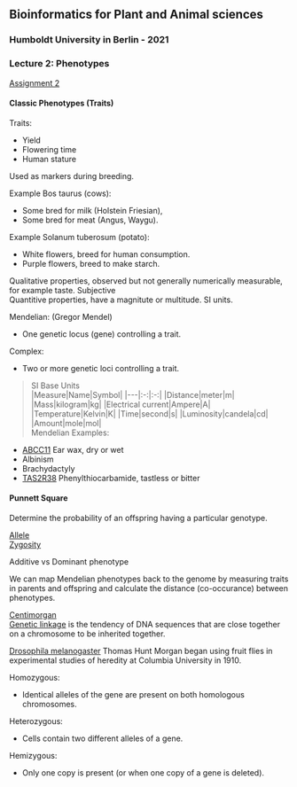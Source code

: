 ## Bioinformatics for Plant and Animal sciences
### Humboldt University in Berlin - 2021
### Lecture 2: Phenotypes

[Assignment 2](02_Phenotypes.md)  

#### Classic Phenotypes (Traits)

Traits:
- Yield
- Flowering time
- Human stature

Used as markers during breeding.  

Example Bos taurus (cows):
- Some bred for milk (Holstein Friesian),
- Some bred for meat (Angus, Waygu).  

Example Solanum tuberosum (potato):
- White flowers, breed for human consumption.
- Purple flowers, breed to make starch.

Qualitative properties, observed but not generally numerically measurable, for example taste. Subjective  
Quantitive properties, have a magnitute or multitude. SI units.  

Mendelian: (Gregor Mendel)  
- One genetic locus (gene) controlling a trait.

Complex:  
- Two or more genetic loci controlling a trait.

> SI Base Units  
> |Measure|Name|Symbol|
> |---|:-:|:-:|
> |Distance|meter|m|
> |Mass|kilogram|kg|
> |Electrical current|Ampere|A|
> |Temperature|Kelvin|K|
> |Time|second|s|
> |Luminosity|candela|cd|
> |Amount|mole|mol|
$~$  
Mendelian Examples:
- [ABCC11](https://en.wikipedia.org/wiki/ABCC11) Ear wax, dry or wet
- Albinism
- Brachydactyly
- [TAS2R38](https://en.wikipedia.org/wiki/TAS2R38)  Phenylthiocarbamide, tastless or bitter


#### Punnett Square

Determine the probability of an offspring having a particular genotype.  

[Allele](https://en.wikipedia.org/wiki/Allele)  
[Zygosity](https://en.wikipedia.org/wiki/Zygosity)  

Additive vs Dominant phenotype  

We can map Mendelian phenotypes back to the genome by measuring traits in parents and offspring and calculate the distance (co-occurance) between phenotypes.

[Centimorgan](https://en.wikipedia.org/wiki/Centimorgan)  
[Genetic linkage](https://en.wikipedia.org/wiki/Genetic_linkage) is the tendency of DNA sequences that are close together on a chromosome to be inherited together.  

[Drosophila melanogaster](https://en.wikipedia.org/wiki/Drosophila_melanogaster) Thomas Hunt Morgan began using fruit flies in experimental studies of heredity at Columbia University in 1910.  

Homozygous:  
- Identical alleles of the gene are present on both homologous chromosomes.  

Heterozygous:  
- Cells contain two different alleles of a gene.

Hemizygous:  
- Only one copy is present (or when one copy of a gene is deleted).













